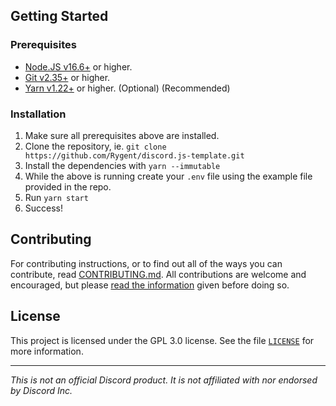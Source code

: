 ## Getting Started
### Prerequisites
- [Node.JS v16.6+](https://nodejs.org/en/download) or higher.
- [Git v2.35+](https://git-scm.com/downloads) or higher.
- [Yarn v1.22+](https://yarnpkg.com/en/docs/install) or higher. (Optional) (Recommended)

### Installation
1. Make sure all prerequisites above are installed.
2. Clone the repository, ie. `git clone https://github.com/Rygent/discord.js-template.git`
3. Install the dependencies with `yarn --immutable`
4. While the above is running create your `.env` file using the example file provided in the repo.
6. Run `yarn start`
7. Success!

## Contributing
For contributing instructions, or to find out all of the ways you can contribute, read [CONTRIBUTING.md](./.github/CONTRIBUTING.md). All contributions are welcome and encouraged, but please [read the information](./.github/CONTRIBUTING.md) given before doing so.

## License
This project is licensed under the GPL 3.0 license. See the file [`LICENSE`](./LICENSE) for more information.

---
<i>This is not an official Discord product. It is not affiliated with nor endorsed by Discord Inc.</i>